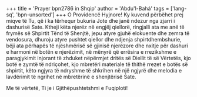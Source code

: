 +++
title = 'Prayer bpn2786 in Shqip'
author = 'Abdu'l-Bahá'
tags = ['lang-sq', 'bpn-unsorted']
+++
O Providencë Hyjnore! Ky kuvend përbëhet prej miqve të Tu, që i ka tërhequr bukuria Jote dhe janë ndezur nga zjarri i dashurisë Sate. Ktheji këta njerëz në engjëj qiellorë, ringjalli ata me anë të frymës së Shpirtit Tënd të Shenjtë, jepu atyre gjuhë elokuente dhe zemra të vendosura, dhuroju atyre pushtet qiellor dhe ndjenja shpirtdhembshurie, bëji ata përhapës të njëshmërisë së gjinisë njerëzore dhe nxitje për dashuri e harmoni në botën e njerëzimit, në mënyrë që errësira e rrezikshme e paragjykimit injorant të zhduket nëpërmjet dritës së Diellit të së Vërtetës, kjo botë e zymtë të ndriçohet, kjo mbretëri materiale të thithë rrezet e botës së shpirtit, këto ngjyra të ndryshme të shkrihen në një ngjyrë dhe melodia e lavdërimit të ngrihet në mbretërinë e shenjtërisë Sate.

Me të vërtetë, Ti je i Gjithëpushtetshmi e Fuqiploti!

